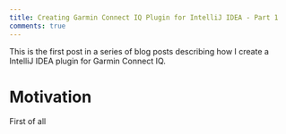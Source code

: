 ```yaml
---
title: Creating Garmin Connect IQ Plugin for IntelliJ IDEA - Part 1
comments: true
---
```


This is the first post in a series of blog posts describing how I create a IntelliJ IDEA plugin for Garmin Connect IQ.

# Motivation
First of all

